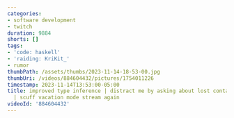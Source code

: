 ```yaml
---
categories:
- software development
- twitch
duration: 9884
shorts: []
tags:
- 'code: haskell'
- 'raiding: KriKit_'
- rumor
thumbPath: /assets/thumbs/2023-11-14-18-53-00.jpg
thumbUri: /videos/884604432/pictures/1754011226
timestamp: 2023-11-14T13:53:00-05:00
title: improved type inference | distract me by asking about lost contact world-building
  | scuff vacation mode stream again
videoId: '884604432'
---
```


